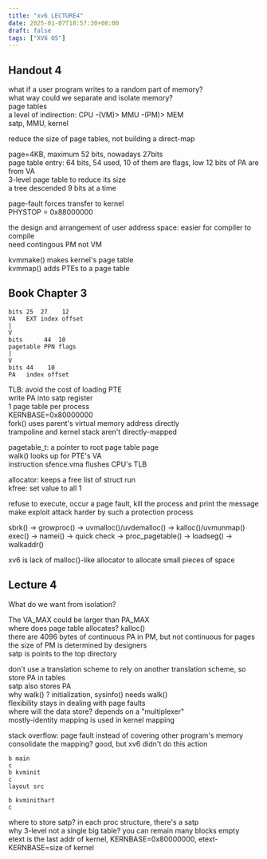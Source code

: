 ```yaml
---
title: "xv6 LECTURE4"
date: 2025-01-07T18:57:30+08:00
draft: false
tags: ["XV6 OS"]
---
```


## Handout 4

what if a user program writes to a random part of memory?  
what way could we separate and isolate memory?  
page tables  
a level of indirection: CPU -(VM)> MMU -(PM)> MEM  
satp, MMU, kernel  

reduce the size of page tables, not building a direct-map  

page=4KB, maximum 52 bits, nowadays 27bits  
page table entry: 64 bits, 54 used, 10 of them are flags, low 12 bits of PA are from VA  
3-level page table to reduce its size  
a tree descended 9 bits at a time  

page-fault forces transfer to kernel  
PHYSTOP = 0x88000000  

the design and arrangement of user address space: easier for compiler to compile  
need contingous PM not VM  

kvmmake() makes kernel's page table  
kvmmap() adds PTEs to a page table  

## Book Chapter 3

```
bits 25  27    12
VA   EXT index offset
|
V
bits      44  10
pagetable PPN flags
|
V
bits 44    10
PA   index offset
```

TLB: avoid the cost of loading PTE  
write PA into satp register  
1 page table per process  
KERNBASE=0x80000000  
fork() uses parent's virtual memory address directly  
trampoline and kernel stack aren't directly-mapped  

pagetable_t: a pointer to root page table page  
walk() looks up for PTE's VA  
instruction sfence.vma flushes CPU's TLB  

allocator: keeps a free list of struct run  
kfree: set value to all 1  

refuse to execute, occur a page fault, kill the process and print the message  
make exploit attack harder by such a protection process  

sbrk() -> growproc() -> uvmalloc()/uvdemalloc() -> kalloc()/uvmunmap() 
exec() -> namei() -> quick check -> proc_pagetable() -> loadseg() -> walkaddr()  

xv6 is lack of malloc()-like allocator to allocate small pieces of space  

## Lecture 4

What do we want from isolation?  

The VA_MAX could be larger than PA_MAX  
where does page table allocates? kalloc()  
there are 4096 bytes of continuous PA in PM, but not continuous for pages  
the size of PM is determined by designers  
satp is points to the top directory  

don't use a translation scheme to rely on another translation scheme, so store PA in tables  
satp also stores PA  
why walk() ? initialization, sysinfo() needs walk()  
flexibility stays in dealing with page faults  
where will the data store? depends on a "multiplexer"  
mostly-identity mapping is used in kernel mapping  

stack overflow: page fault instead of covering other program's memory  
consolidate the mapping? good, but xv6 didn't do this action  

```shell
b main
c
b kvminit
c
layout src

```

```shell
b kvminithart
c
```

where to store satp? in each proc structure, there's a satp  
why 3-level not a single big table? you can remain many blocks empty  
etext is the last addr of kernel, KERNBASE=0x80000000, etext-KERNBASE=size of kernel  
